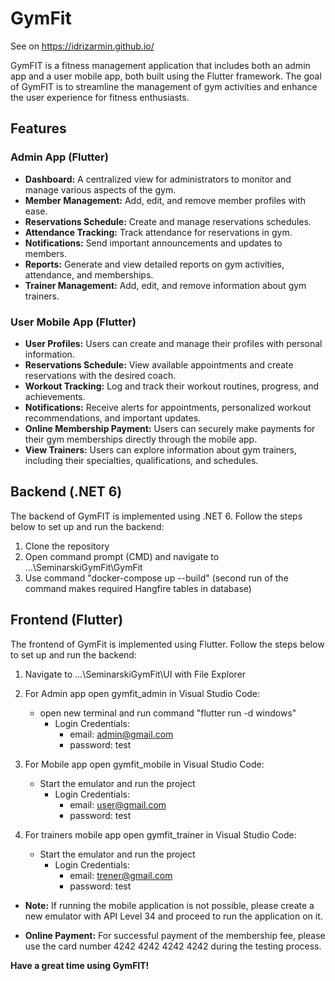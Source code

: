 # GymFit

See on https://idrizarmin.github.io/

GymFIT is a fitness management application that includes both an admin app and a user mobile app, both built using the Flutter framework. The goal of GymFIT is to streamline the management of gym activities and enhance the user experience for fitness enthusiasts.

## Features

### Admin App (Flutter)
- **Dashboard:** A centralized view for administrators to monitor and manage various aspects of the gym.
- **Member Management:** Add, edit, and remove member profiles with ease.
- **Reservations Schedule:** Create and manage reservations schedules.
- **Attendance Tracking:** Track attendance for reservations in gym.
- **Notifications:** Send important announcements and updates to members.
- **Reports:** Generate and view detailed reports on gym activities, attendance, and memberships.
- **Trainer Management:** Add, edit, and remove information about gym trainers.

### User Mobile App (Flutter)
- **User Profiles:** Users can create and manage their profiles with personal information.
- **Reservations Schedule:** View available appointments and create reservations with the desired coach.
- **Workout Tracking:** Log and track their workout routines, progress, and achievements.
- **Notifications:** Receive alerts for appointments, personalized workout recommendations, and important updates.
- **Online Membership Payment:** Users can securely make payments for their gym memberships directly through the mobile app.
- **View Trainers:** Users can explore information about gym trainers, including their specialties, qualifications, and schedules.

## Backend (.NET 6)

The backend of GymFIT is implemented using .NET 6. Follow the steps below to set up and run the backend:

   1. Clone the repository
   2. Open command prompt (CMD) and navigate to ...\SeminarskiGymFit\GymFit
   3. Use command "docker-compose up --build" (second run of the command makes required Hangfire tables in database)


## Frontend (Flutter)

The frontend of GymFit is implemented using Flutter. Follow the steps below to set up and run the backend:

1. Navigate to ...\SeminarskiGymFit\UI with File Explorer
2.  For Admin app open gymfit_admin in Visual Studio Code:
    - open new terminal and run command "flutter run -d windows"
        - Login Credentials: 
            - email: admin@gmail.com
            - password: test

3.  For Mobile app open gymfit_mobile in Visual Studio Code:
    - Start the emulator and run the project
        - Login Credentials: 
            - email: user@gmail.com
            - password: test
    
4. For trainers mobile app open gymfit_trainer in Visual Studio Code:
    - Start the emulator and run the project
        - Login Credentials: 
            - email: trener@gmail.com
            - password: test

- **Note:** If running the mobile application is not possible, please create a new emulator with API Level 34 and proceed to run the application on it.

- **Online Payment:** For successful payment of the membership fee, please use the card number 4242 4242 4242 4242 during the testing process.



**Have a great time using GymFIT!**









   